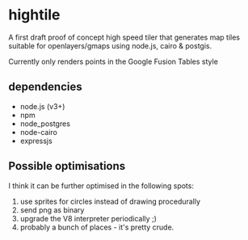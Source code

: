 # hightile

A first draft proof of concept high speed tiler that generates map tiles suitable for openlayers/gmaps using node.js, cairo & postgis.

Currently only renders points in the Google Fusion Tables style

## dependencies

* node.js (v3+)
* npm
* node_postgres
* node-cairo
* expressjs


## Possible optimisations

I think it can be further optimised in the following spots:

1) use sprites for circles instead of drawing procedurally
2) send png as binary
3) upgrade the V8 interpreter periodically ;)
4) probably a bunch of places - it's pretty crude. 
